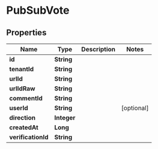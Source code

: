 

# PubSubVote


## Properties

| Name | Type | Description | Notes |
|------------ | ------------- | ------------- | -------------|
|**id** | **String** |  |  |
|**tenantId** | **String** |  |  |
|**urlId** | **String** |  |  |
|**urlIdRaw** | **String** |  |  |
|**commentId** | **String** |  |  |
|**userId** | **String** |  |  [optional] |
|**direction** | **Integer** |  |  |
|**createdAt** | **Long** |  |  |
|**verificationId** | **String** |  |  |



